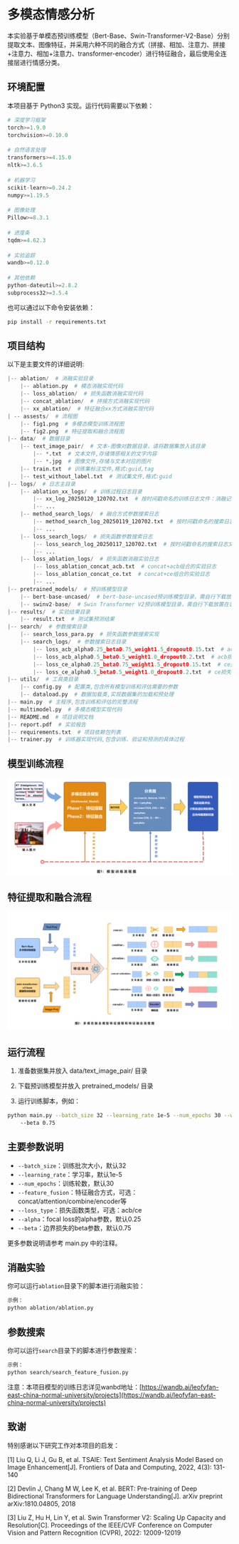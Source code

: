 # 多模态情感分析

本实验基于单模态预训练模型（Bert-Base、Swin-Transformer-V2-Base）分别提取文本、图像特征，并采用六种不同的融合方式（拼接、相加、注意力、拼接+注意力、相加+注意力、transformer-encoder）进行特征融合，最后使用全连接层进行情感分类。

## 环境配置

本项目基于 Python3 实现。运行代码需要以下依赖：

```python
# 深度学习框架
torch>=1.9.0
torchvision>=0.10.0

# 自然语言处理
transformers>=4.15.0
nltk>=3.6.5

# 机器学习
scikit-learn>=0.24.2
numpy>=1.19.5

# 图像处理
Pillow>=8.3.1

# 进度条
tqdm>=4.62.3

# 实验追踪
wandb>=0.12.0

# 其他依赖
python-dateutil>=2.8.2
subprocess32>=3.5.4
```

也可以通过以下命令安装依赖：

```bash
pip install -r requirements.txt
```

## 项目结构

以下是主要文件的详细说明:

```python
|-- ablation/  # 消融实验目录
    |-- ablation.py  # 模态消融实现代码
    |-- loss_ablation/  # 损失函数消融实现代码
    |-- concat_ablation/  # 拼接方式消融实现代码
    |-- xx_ablation/  # 特征融合xx方式消融实现代码
| -- assests/  # 流程图
    |-- fig1.png  # 多模态模型训练流程图
    |-- fig2.png  # 特征提取和融合流程图
|-- data/  # 数据目录
    |-- text_image_pair/  # 文本-图像对数据目录，请将数据集放入该目录
        |-- *.txt  # 文本文件,存储情感相关的文字内容
        |-- *.jpg  # 图像文件,存储与文本对应的图片
    |-- train.txt  # 训练集标注文件,格式:guid,tag
    |-- test_without_label.txt  # 测试集文件,格式:guid
|-- logs/  # 日志主目录
    |-- ablation_xx_logs/  # 训练过程日志目录
        |-- xx_log_20250120_120702.txt  # 按时间戳命名的训练日志文件：消融记录日志
        |-- ...
    |-- method_search_logs/  # 融合方式参数搜索日志
        |-- method_search_log_20250119_120702.txt  # 按时间戳命名的搜索日志文件
        |-- ...
    |-- loss_search_logs/  # 损失函数参数搜索日志
        |-- loss_search_log_20250117_120702.txt  # 按时间戳命名的搜索日志文件
        |-- ...
    |-- loss_ablation_logs/  # 损失函数消融实验日志
        |-- loss_ablation_concat_acb.txt  # concat+acb组合的实验日志
        |-- loss_ablation_concat_ce.txt  # concat+ce组合的实验日志
        |-- ...
|-- pretrained_models/  # 预训练模型目录
    |-- bert-base-uncased/  # bert-base-uncased预训练模型目录，需自行下载放置在该目录
    |-- swinv2-base/  # Swin Transformer V2预训练模型目录，需自行下载放置在该目录
|-- results/  # 实验结果目录
    |-- result.txt  # 测试集预测结果
|-- search/  # 参数搜索目录
    |-- search_loss_para.py  # 损失函数参数搜索实现
    |-- search_logs/  # 参数搜索日志目录
        |-- loss_acb_alpha0.25_beta0.75_weight1.5_dropout0.15.txt  # acb损失函数参数组合1的搜索日志
        |-- loss_acb_alpha0.5_beta0.5_weight1.0_dropout0.2.txt  # acb损失函数参数组合2的搜索日志
        |-- loss_ce_alpha0.25_beta0.75_weight1.5_dropout0.15.txt  # ce损失函数参数组合1的搜索日志
        |-- loss_ce_alpha0.5_beta0.5_weight1.0_dropout0.2.txt  # ce损失函数参数组合2的搜索日志
|-- utils/  # 工具类目录
    |-- config.py  # 配置类,包含所有模型训练和评估需要的参数
    |-- dataload.py  # 数据加载类,实现数据集的加载和预处理
|-- main.py  # 主程序,包含训练和评估的完整流程
|-- multimodel.py  # 多模态模型实现代码
|-- README.md  # 项目说明文档
|-- report.pdf  # 实验报告
|-- requirements.txt  # 项目依赖包列表
|-- trainer.py  # 训练器实现代码,包含训练、验证和预测的具体过程
```

## 模型训练流程
![模型架构](assets/fig1.png)

## 特征提取和融合流程
![特征提取和融合](assets/fig2.png)

## 运行流程

1. 准备数据集并放入 data/text_image_pair/ 目录

2. 下载预训练模型并放入 pretrained_models/ 目录

3. 运行训练脚本，例如：

```bash
python main.py --batch_size 32 --learning_rate 1e-5 --num_epochs 30 --wandb True --feature_fusion encoder --loss_type acb --alpha 0.25 --beta 0.75
    --beta 0.75
```

## 主要参数说明

- `--batch_size`：训练批次大小，默认32
- `--learning_rate`：学习率，默认1e-5  
- `--num_epochs`：训练轮数，默认30
- `--feature_fusion`：特征融合方式，可选：concat/attention/combine/encoder等
- `--loss_type`：损失函数类型，可选：acb/ce
- `--alpha`：focal loss的alpha参数，默认0.25
- `--beta`：边界损失的beta参数，默认0.75

更多参数说明请参考 main.py 中的注释。

## 消融实验

你可以运行`ablation`目录下的脚本进行消融实验：

```bash
示例：
python ablation/ablation.py
```

## 参数搜索

你可以运行`search`目录下的脚本进行参数搜索：

```bash
示例：
python search/search_feature_fusion.py
```

注意：本项目模型的训练日志详见wanbd地址：[https://wandb.ai/leofyfan-east-china-normal-university/projects](https://wandb.ai/leofyfan-east-china-normal-university/projects)

## 致谢

特别感谢以下研究工作对本项目的启发：

[1] Liu Q, Li J, Gu B, et al. TSAIE: Text Sentiment Analysis Model Based on Image Enhancement[J]. Frontiers of Data and Computing, 2022, 4(3): 131-140

[2] Devlin J, Chang M W, Lee K, et al. BERT: Pre-training of Deep Bidirectional Transformers for Language Understanding[J]. arXiv preprint arXiv:1810.04805, 2018

[3] Liu Z, Hu H, Lin Y, et al. Swin Transformer V2: Scaling Up Capacity and Resolution[C]. Proceedings of the IEEE/CVF Conference on Computer Vision and Pattern Recognition (CVPR), 2022: 12009-12019

